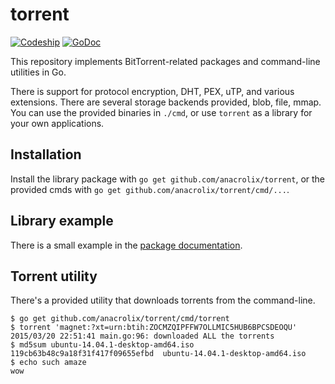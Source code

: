 # torrent

[![Codeship](https://www.codeship.io/projects/a2811d30-b0ce-0132-8983-5e604f7ebe37/status)](https://codeship.com/projects/69674)
[![GoDoc](https://godoc.org/github.com/anacrolix/torrent?status.svg)](https://godoc.org/github.com/anacrolix/torrent)

This repository implements BitTorrent-related packages and command-line utilities in Go.

There is support for protocol encryption, DHT, PEX, uTP, and various extensions. There are several storage backends provided, blob, file, mmap. You can use the provided binaries in `./cmd`, or use `torrent` as a library for your own applications.

## Installation

Install the library package with `go get github.com/anacrolix/torrent`, or the provided cmds with `go get github.com/anacrolix/torrent/cmd/...`.

## Library example

There is a small example in the [package documentation](https://godoc.org/github.com/anacrolix/torrent).

## Torrent utility

There's a provided utility that downloads torrents from the command-line.

	$ go get github.com/anacrolix/torrent/cmd/torrent
	$ torrent 'magnet:?xt=urn:btih:ZOCMZQIPFFW7OLLMIC5HUB6BPCSDEOQU'
    2015/03/20 22:51:41 main.go:96: downloaded ALL the torrents
    $ md5sum ubuntu-14.04.1-desktop-amd64.iso
    119cb63b48c9a18f31f417f09655efbd  ubuntu-14.04.1-desktop-amd64.iso
    $ echo such amaze
    wow
